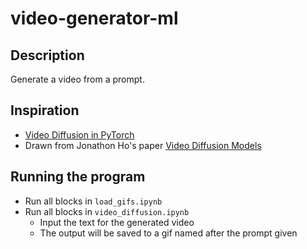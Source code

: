 # video-generator-ml

## Description
Generate a video from a prompt.

## Inspiration
* [Video Diffusion in PyTorch](https://github.com/lucidrains/video-diffusion-pytorch)
 * Drawn from Jonathon Ho's paper [Video Diffusion Models](https://arxiv.org/abs/2204.03458)

## Running the program

* Run all blocks in `load_gifs.ipynb`
* Run all blocks in `video_diffusion.ipynb`
  * Input the text for the generated video
  * The output will be saved to a gif named after the prompt given
